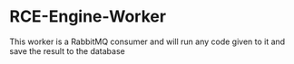 # RCE-Engine-Worker

This worker is a RabbitMQ consumer and will run any code given to it and save the result to the database
